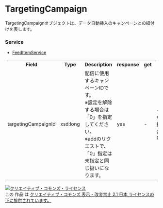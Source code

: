 # TargetingCampaign
TargetingCampaignオブジェクトは、データ自動挿入のキャンペーンとの紐付けを表します。

### Service
+ [FeedItemService](../services/FeedItemService.md)

<table>
 <tr>
  <th>Field</th>
  <th>Type</th>
  <th>Description</th>
  <th>response</th>
  <th>get</th>
  <th>add</th>
  <th>set</th>
  <th>remove</th>
 </tr>
 <tr>
  <td>targetingCampaignId</td>
  <td>xsd:long</td>
  <td>配信に使用するキャンペーンIDです。<br>※設定を解除する場合は「0」を指定してください。<br>
※addのリクエストで、「0」指定は未指定と同じ扱いになります。</td>
  <td>yes</td>
  <td>-</td>
  <td>-<br>※データ自動挿入の場合、Requirement</td>
  <td>-<br>※データ自動挿入の場合、Requirement</td>
  <td>-</td>
 </tr>
</table>

<a rel="license" href="http://creativecommons.org/licenses/by-nd/2.1/jp/"><img alt="クリエイティブ・コモンズ・ライセンス" style="border-width:0" src="https://i.creativecommons.org/l/by-nd/2.1/jp/88x31.png" /></a><br />この 作品 は <a rel="license" href="http://creativecommons.org/licenses/by-nd/2.1/jp/">クリエイティブ・コモンズ 表示 - 改変禁止 2.1 日本 ライセンスの下に提供されています。</a>
